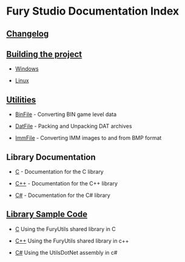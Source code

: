 # Fury Studio Documentation Index

## [Changelog](changelog.md)

## [Building the project](build/index.md)

- [Windows](build/windows.md)

- [Linux](build/linux.md)

## [Utilities](utilities/index.md)

- [BinFile](utilities/binfile.md) - Converting BIN game level data

- [DatFile](utilities/datfile.md) - Packing and Unpacking DAT archives

- [ImmFile](utilities/immfile.md) - Converting IMM images to and from BMP format

## Library Documentation

- [C](lib/c/index.md) - Documentation for the C library

- [C++](lib/cpp/index.md) - Documentation for the C++ library

- [C#](lib/cs/index.md) - Documentation for the C# library

## [Library Sample Code](samples/index.md)

- [C](samples/c_samples.md) Using the FuryUtils shared library in C

- [C++](samples/cpp_samples.md) Using the FuryUtils shared library in c++

- [C#](samples/cs_samples.md) Using the UtilsDotNet assembly in c#
